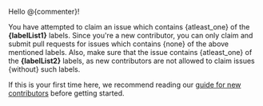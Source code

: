 Hello @{commenter}!

You have attempted to claim an issue which contains {atleast_one} of the **{labelList1}** labels. Since you're a new contributor, you can only claim and submit pull requests for issues which contains {none} of the above mentioned labels. Also, make sure that the issue contains {atleast_one} of the **{labelList2}** labels, as new contributors are not allowed to claim issues {without} such labels.

If this is your first time here, we recommend reading our [guide for new contributors](https://zulip.readthedocs.io/en/latest/overview/contributing.html) before getting started.
